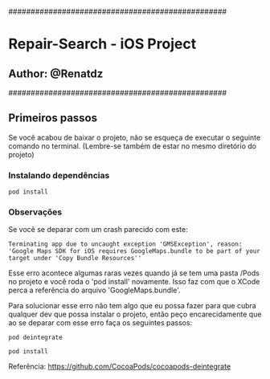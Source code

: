 #################################################
#   Repair-Search - iOS Project                	#
##  Author: @Renatdz                            #
#################################################

## Primeiros passos
Se você acabou de baixar o projeto, não se esqueça de executar o seguinte comando no terminal.
(Lembre-se também de estar no mesmo diretório do projeto)

### Instalando dependências
```
pod install
```

### Observações
Se você se deparar com um crash parecido com este:

```
Terminating app due to uncaught exception 'GMSException', reason: 'Google Maps SDK for iOS requires GoogleMaps.bundle to be part of your target under 'Copy Bundle Resources''
```

Esse erro acontece algumas raras vezes quando já se tem uma pasta /Pods no projeto e você roda o 'pod install' novamente. Isso faz com que o XCode perca a referência do arquivo 'GoogleMaps.bundle'.

Para solucionar esse erro não tem algo que eu possa fazer para que cubra qualquer dev que possa instalar o projeto, então peço encarecidamente que ao se deparar com esse erro faça os seguintes passos:

```
pod deintegrate

pod install
```

Referência: https://github.com/CocoaPods/cocoapods-deintegrate
